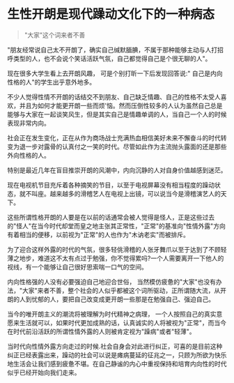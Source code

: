 # 生性开朗是现代躁动文化下的一种病态
>"大家"这个词来者不善

"朋友经常说自己太不开朗了，确实自己缄默腼腆，不属于那种能够主动与人打招呼类型的人，也不会说个笑话活跃气氛，自己都觉得自己是个很无聊的人"。

现在很多大学生看上去开朗风趣， 可是个别打昕一下后发现回答说:" 自己是内向性格的人"的学生出乎意外地多。

不少人觉得性情不开朗的话结交不到朋友、自己缺乏情趣、自己的性格不太受人喜欢，并且为如何才能更开朗一些而烦'恼。然而压倒性较多的人认为虽然自己总是能够与大家在一起谈笑风生，但是其实自己是情趣单调的人，当自己一个人的时候表现非常内向。

社会正在发生变化，正在从作为商场战士充满热血相信美好未来不懈奋斗的时代转变为退一步对露骨的认真付之一笑的时代。尽管如此作为主流抛头露面的还是那些外向性格的人。

特别是最近几年在盲目推崇开朗的风潮中，内向沉静的人对自身价值越感到迷茫。

现在电视机节目充斥着各种摘笑的节目，以至于电视屏幕没有相当程度的躁动状态，就不叫座。越来越多的滑稽艺人在电视上出镜，可以说当今是滑稽演艺人的天下。

这些所谓性格开朗的人要是在以前的话通常会被人觉得是怪人，正是这些过去的"怪人"在当今时代却堂而皇之地主张其正常性，"正常"的基准向"性情外露"方向有着相当的便移，以前视为"正常"的人也作为"木讷老实"而被排斥。

为了迎合这样外露的时代的气氛，很多轻佻滑稽的人张牙舞爪以至于达到了不顾轻薄之地步，难道这不太有点过于勉强，你不觉得累吗?一个人需要离开一下他人的视线，有一个能够让自己很好思索喘一口气的空间。

内向性格强的人没有必要强迫自己地迎合世俗， 当然模仿疲惫的"大家"也没有办法，"大家"来者不善，整个社会的人似乎都被这个词所驱动，正所谓随大流，从开朗的人到忧郁的人，要把自己改变成更开朗一些那是在勉强自己、强迫自己。

当今的唯开朗主义的潮流将被理解为时代精神之病理， 一个人按照自己的真实意愿来生活就可以，如果时代更加成熟的话，认真诚实的人将被视为"正常"，而当今在时代前沿活跃的所谓性情外露的人则被肯定视为"躁病"或者"轻薄"。

当时代向性情外露方向走过的时候.社会自身会对此进行纠正，可喜的是目前这种纠正已经表露出来，躁动的社会可以说是瘫病蔓延的征兆之一，只顾为所欲为快乐地生活会让我们感到疲惫不堪。在自己静谧的内心中重视保持和培育内向性的时代似乎已经开始向我们走来。
